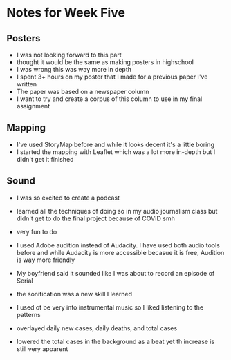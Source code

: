 # Notes for Week Five

## Posters
- I was not looking forward to this part
- thought it would be the same as making posters in highschool
- I was wrong this was way more in depth
- I spent 3+ hours on my poster that I made for a previous paper I've written
- The paper was based on a newspaper column
- I want to try and create a corpus of this column to use in my final assignment

## Mapping
- I've used StoryMap before and while it looks decent it's a little boring
- I started the mapping with Leaflet which was a lot more in-depth but I didn't get it finished

## Sound
- I was so excited to create a podcast
- learned all the techniques of doing so in my audio journalism class but didn't get to do the final project because of COVID smh
- very fun to do
- I used Adobe audition instead of Audacity. I have used both audio tools before and while Audacity is more accessible becasue it is free, Audition is way more friendly
- My boyfriend said it sounded like I was about to record an episode of Serial

- the sonification was a new skill I learned
- I used ot be very into instrumental music so I liked listening to the patterns
- overlayed daily new cases, daily deaths, and total cases
- lowered the total cases in the background as a beat yet th increase is still very apparent
